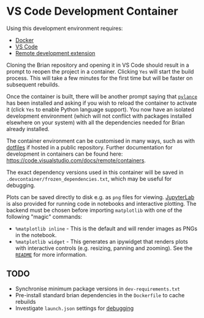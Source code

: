 VS Code Development Container
=============================

Using this development environment requires:
* [Docker](https://www.docker.com/get-started)
* [VS Code](https://code.visualstudio.com/)
* [Remote development extension](https://marketplace.visualstudio.com/items?itemName=ms-vscode-remote.vscode-remote-extensionpack)

Cloning the Brian repository and opening it in VS Code should result in a prompt to reopen the project in a container. Clicking `Yes` will start the build process. This will take a few minutes for the first time but will be faster on subsequent rebuilds. 

Once the container is built, there will be another prompt saying that [`pylance`](https://marketplace.visualstudio.com/items?itemName=ms-python.vscode-pylance) has been installed and asking if you wish to reload the container to activate it (click `Yes` to enable Python language support). You now have an isolated development environment (which will not conflict with packages installed elsewhere on your system) with all the dependencies needed for Brian already installed. 

The container environment can be customised in many ways, such as with [dotfiles](https://code.visualstudio.com/docs/remote/containers#_personalizing-with-dotfile-repositories) if hosted in a public repository. Further documentation for development in containers can be found here: https://code.visualstudio.com/docs/remote/containers.

The exact dependency versions used in this container will be saved in `.devcontainer/frozen_dependencies.txt`, which may be useful for debugging. 

Plots can be saved directly to disk e.g. as `png` files for viewing. [JupyterLab](https://jupyterlab.readthedocs.io/en/stable/) is also provided for running code in notebooks and interactive plotting. The backend must be chosen before importing `matplotlib` with one of the following "magic" commands:

* `%matplotlib inline` - This is the default and will render images as PNGs in the notebook.
* `%matplotlib widget` - This generates an ipywidget that renders plots with interactive controls (e.g. resizing, panning and zooming). See the [`README`](https://github.com/matplotlib/ipympl) for more information.

TODO
----

* Synchronise minimum package versions in `dev-requirements.txt`
* Pre-install standard brian dependencies in the `Dockerfile` to cache rebuilds
* Investigate `launch.json` settings for [debugging](https://code.visualstudio.com/docs/editor/debugging)
